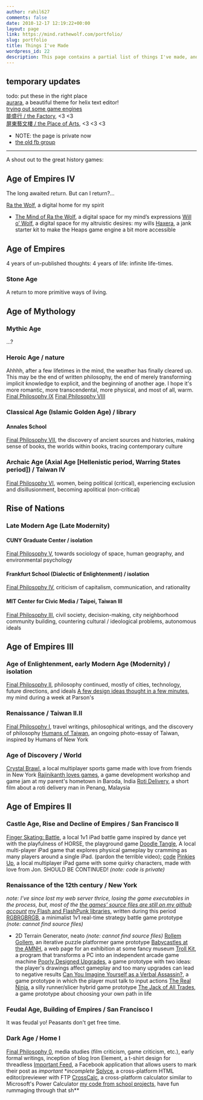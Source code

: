 ```yaml
---
author: rahil627
comments: false
date: 2010-12-17 12:19:22+00:00
layout: page
link: https://mind.rathewolf.com/portfolio/
slug: portfolio
title: Things I've Made
wordpress_id: 22
description: This page contains a partial list of things I've made, and is now starting to resemble an artist's portfolio.
---
```


## temporary updates
todo: put these in the right place  
[aurara](https://github.com/helix-editor/helix/pull/11791), a beautiful theme for helix text editor!  
[trying out some game engines](https://github.com/stars/rahil627/lists/my-games)  
[能盛行 / the Factory](https://www.facebook.com/NSXFactory/), <3 <3  
[屏東藝文樓 / the Place of Arts](https://www.facebook.com/pingtungplaceofthearts), <3 <3 <3  
  - NOTE: the page is private now  
  - [the old fb group](https://www.facebook.com/groups/201873603531671/about)  
---

A shout out to the great history games:



## Age of Empires IV



The long awaited return. But can I return?...

[Ra the Wolf](http://www.rathewolf.com/), a digital home for my spirit
- [The Mind of Ra the Wolf](http://mind.rathewolf.com/), a digital space for my mind’s expressions
[Will o’ Wolf](http://willowolf.com/), a digital space for my altruistic desires: my wills
[Haxera](https://github.com/rahil627/haxera/), a jank starter kit to make the Heaps game engine a bit more accessible


## Age of Empires



4 years of un-published thoughts: 4 years of life: infinite life-times.



### Stone Age



A return to more primitive ways of living.



## Age of Mythology





### Mythic Age



...?



### Heroic Age / nature



Ahhhh, after a few lifetimes in the mind, the weather has finally cleared up. This may be the end of written philosophy, the end of merely transforming implicit knowledge to explicit, and the beginning of another age. I hope it's more romantic, more transcendental, more physical, and most of all, warm.
[Final Philosophy IX](https://mind.rathewolf.com/valuable-things-ive-written#final_philosophy_vii)
[Final Philosophy VIII](https://mind.rathewolf.com/valuable-things-ive-written#final_philosophy_vii)



### Classical Age (Islamic Golden Age) / library





#### Annales School



[Final Philosophy VII](https://mind.rathewolf.com/valuable-things-ive-written#final_philosophy_vii), the discovery of ancient sources and histories, making sense of books, the worlds within books, tracing contemporary culture



### Archaic Age (Axial Age [Hellenistic period, Warring States period]) / Taiwan IV



[Final Philosophy VI](https://mind.rathewolf.com/valuable-things-ive-written#final_philosophy_vi), women, being political (critical), experiencing exclusion and disillusionment, becoming apolitical (non-critical)



## Rise of Nations





### Late Modern Age (Late Modernity)





#### CUNY Graduate Center / isolation



[Final Philosophy V](https://mind.rathewolf.com/valuable-things-ive-written#final_philosophy_v), towards sociology of space, human geography, and environmental psychology



#### Frankfurt School (Dialectic of Enlightenment) / isolation



[Final Philosophy IV](https://mind.rathewolf.com/valuable-things-ive-written#final_philosophy_iv), criticism of capitalism, communication, and rationality



#### MIT Center for Civic Media / Taipei, Taiwan III



[Final Philosophy III](https://mind.rathewolf.com/valuable-things-ive-written#final_philosophy_iii), civil society, decision-making, city neighborhood community building, countering cultural / ideological problems, autonomous ideals



## Age of Empires III





### Age of Enlightenment, early Modern Age (Modernity) / isolation



[Final Philosophy II](https://mind.rathewolf.com/valuable-things-ive-written#final_philosophy_ii), philosophy continued, mostly of cities, technology, future directions, and ideals
[A few design ideas thought in a few minutes](https://mind.rathewolf.com/category/art-2/new-media), my mind during a week at Parson's



### Renaissance / Taiwan II.II



[Final Philosophy I](https://mind.rathewolf.com/valuable-things-ive-written#final_philosophy_i), travel writings, philosophical writings, and the discovery of philosophy
[Humans of Taiwan](https://www.facebook.com/TaiwanesePeople), an ongoing photo-essay of Taiwan, inspired by Humans of New York



### Age of Discovery / World



[Crystal Brawl](https://www.studio-mercato.com/crystal-brawl/), a local multiplayer sports game made with love from friends in New York
[Rajinikanth loves games](https://jonstoked.com/An-Indian-Game-Jam), a game development workshop and game jam at my parent's hometown in Baroda, India
[Roti Delivery](https://vimeo.com/55547982), a short film about a roti delivery man in Penang, Malaysia



## Age of Empires II





### Castle Age, Rise and Decline of Empires / San Francisco II


[Finger Skating: Battle](https://github.com/rahil627/finger-skating-battle), a local 1v1 iPad battle game inspired by dance yet with the playfulness of HORSE, the playground game
[Doodle Tangle](http://www.youtube.com/watch?v=1vE86QNWoFI), A local multi-player iPad game that explores physical gameplay by cramming as many players around a single iPad. (pardon the terrible video); [code](https://github.com/rahil627/doodle-tangle)
[Pinkies Up](http://cargocollective.com/jonstoked/pinkies-up), a local multiplayer iPad game with some quirky characters, made with love from Jon. SHOULD BE CONTINUED! *(note: code is private)*



### Renaissance of the 12th century / New York



_note: I’ve since lost my web server thrice, losing the game executables in the process, but, most of the [the games’ source files are still on my github account](https://github.com/stars/rahil627/lists/my-games-n-game-code)_
[my Flash and FlashPunk libraries](https://github.com/Rahil627/rahil-actionscript-libraries), written during this period
[RGBRGBRGB](https://mind.rathewolf.com/rgbrgbrgb), a minimalist 1v1 real-time strategy battle game prototype *(note: cannot find source files)*
- 2D Terrain Generator, neato *(note: cannot find source files)*
[Rollem Gollem](http://globalgamejam.org/2012/rollem-golem), an iterative puzzle platformer game prototype
[Babycastles at the AMNH](http://babycastles.com/index_amnh.html), a web page for an exhibition at some fancy museum
[Troll Kit](https://github.com/Rahil627/Babycastles-Trollkit), a program that transforms a PC into an independent arcade game machine
[Poorly Designed Upgrades](https://mind.rathewolf.com/poorly-designed-upgrades), a game prototype with two ideas: the player's drawings affect gameplay and too many upgrades can lead to negative results
[Can You Imagine Yourself as a Verbal Assassin?](https://mind.rathewolf.com/can-you-imagine-yourself-as-a-verbal-assassin), a game prototype in which the player must talk to input actions
[The Real Ninja](https://mind.rathewolf.com/the-real-ninja), a silly runner/slicer hybrid game prototype
[The Jack of All Trades](https://mind.rathewolf.com/the-jack-of-all-trades), a game prototype about choosing your own path in life



### Feudal Age, Building of Empires / San Francisco I



It was feudal yo! Peasants don't get free time.



### Dark Age / Home I



[Final Philosophy 0](https://mind.rathewolf.com/valuable-things-ive-written#final_philosophy_0), media studies (film criticism, game criticism, etc.), early formal writings, inception of blog
Iron Element, a t-shirt design for threadless
[Important Feed](https://github.com/rahil627/important-facebook-feed), a Facebook application that allows users to mark their post as _important_ \*_incomplete_
[Splyce](https://github.com/rahil627/splyce), a cross-platform HTML editor/previewer with FTP
[CrossCalc](https://github.com/rahil627/crosscalc), a cross-platform calculator similar to Microsoft's Power Calculator
[my code from school projects](https://github.com/rahil627/my-school-crap), have fun rummaging through that sh\*\*
